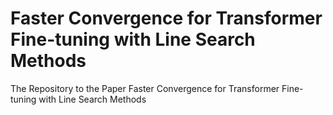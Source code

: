 # Faster Convergence for Transformer Fine-tuning with Line Search Methods
The Repository to the Paper Faster Convergence for Transformer Fine-tuning with Line Search Methods
